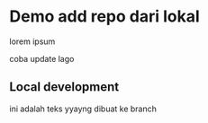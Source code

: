 # Demo add repo dari lokal

lorem ipsum

coba update lago

## Local development

ini adalah teks yyayng dibuat ke branch